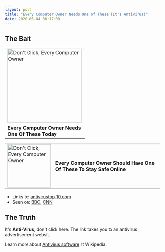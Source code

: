 ```yaml
---
layout: post
title: "Every Computer Owner Needs One of These (It's Antivirus)"
date: 2020-06-04 06:17:00
---
```


## The Bait

<table style="width:260px">
<tr>
  <td><img width="240px" src="{{site.baseurl}}/content/everycomputer/every-computer-owner-needs.jpg" alt="Don't Click, Every Computer Owner"></td>
</tr>
<tr>
  <td><b>Every Computer Owner Needs One Of These Today</b></td>
</tr>
</table>

<table>
<tr>
 <td><img width="140px" src="{{site.baseurl}}/content/everycomputer/every-computer-to-stay-safe.jpg" alt="Don't Click, Every Computer Owner"></td>
 <td><b>Every Computer Owner Should Have One Of These To Stay Safe Online</b></td>
</tr>
</table>

 - Links to: [antivirustop-10.com](https://antivirustop-10.com)
 - Seen on: [BBC](https://bbc.com), [CNN](https://cnn.com)

## The Truth

It's **Anti-Virus**, don't click here.  The link takes you to an antivirus advertisement websit.

Learn more about [Antivirus software](https://en.wikipedia.org/wiki/Antivirus_software) at Wikipedia.
